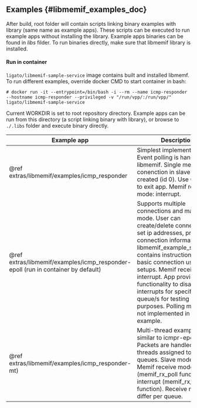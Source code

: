 ## Examples    {#libmemif_examples_doc}

After build, root folder will contain scripts linking binary examples with library (same name as example apps). These scripts can be executed to run example apps without installing the library. Example apps binaries can be found in _libs_ filder. To run binaries directly, make sure that libmemif library is installed.

#### Run in container

`ligato/libmemif-sample-service` image contains built and installed libmemf. To run different examples, override docker CMD to start container in bash:

```
# docker run -it --entrypoint=/bin/bash -i --rm --name icmp-responder --hostname icmp-responder --privileged -v "/run/vpp/:/run/vpp/" ligato/libmemif-sample-service
```
Current WORKDIR is set to root repository directory. Example apps can be run from this directory (a script linking binary with library), or browse to `./.libs` folder and execute binary directly.

Example app | Description
------------|------------
@ref extras/libmemif/examples/icmp_responder | Simplest implementation. Event polling is handled by libmemif. Single memif conenction in slave mode is created (id 0). Use Ctrl + C to exit app. Memif receive mode: interrupt.
@ref extras/libmemif/examples/icmp_responder-epoll (run in container by default) | Supports multiple connections and master mode. User can create/delete connections, set ip addresses, print connection information. @ref libmemif_example_setup_doc contains instructions on basic connection use cases setups. Memif receive mode: interrupt. App provides functionality to disable interrupts for specified queue/s for testing purposes. Polling mode is not implemented in this example.
@ref extras/libmemif/examples/icmp_responder-mt) | Multi-thread example, very similar to icmpr-epoll. Packets are handled in threads assigned to specific queues. Slave mode only. Memif receive mode: polling (memif_rx_poll function), interrupt (memif_rx_interrupt function). Receive modes differ per queue.
